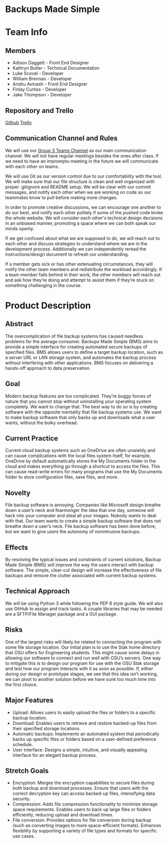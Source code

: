 # Backups Made Simple


# Team Info


## Members



* Adison Daggett - Front End Designer
* Kathryn Butler - Technical Documentation
* Luke Scovel - Developer
* William Brennan - Developer
* Anshu Avinash - Front End Designer
* Finlay Curtiss - Developer
* Jake Thompson - Developer


## Repository and Trello

[Github](https://github.com/Flameis/CS362-Team3)
[Trello](https://trello.com/invite/b/67889462677f5d65a4989b33/ATTIe0f43054cfcbbfb3830f98380cd77a4bFBE38CB3/pt3-backups-made-simple)

## Communication Channel and Rules

We will use our [Group 3 Teams Channel](https://teams.microsoft.com/l/channel/19%3A4f4Dg2-8alb-Sk4azlT_QzlGREICbvs8F2kc0NsZQDA1%40thread.tacv2/General?groupId=8502a300-f257-47d6-a2b6-f26eab4f2b26) as our main communication channel. We will not have regular meetings besides the ones after class. If we need to have an impromptu meeting in the future we will communicate with each other on teams. 

We will use Git as our version control due to our comfortability with the tool. We will make sure that our file structure is clean and well organized with proper .gitignore and README setup. We will be clear with our commit messages, and notify each other when we are working on code so our teammates know to pull before making more changes.

In order to promote creative discussions, we can encourage one another to do our best, and notify each other politely if some of the pushed code broke the whole website. We will consider each other's technical design decisions in an unbiased manner, promoting a space where we can both speak our minds openly.

If we get confused about what we are supposed to do, we will reach out to each other and discuss strategies to understand where we are in the development process. Additionally we can independently reread the instructions/design document to refresh our understanding.

If a member gets sick or has other extenuating circumstances, they will notify the other team members and redistribute the workload accordingly. If a team member falls behind in their work, the other members will reach out and ask how they’re doing and attempt to assist them if they’re stuck on something challenging in the course.


# Product Description


## Abstract

The overcomplication of file backup systems has caused needless problems for the average consumer. Backups Made Simple (BMS) aims to provide a simple interface for creating automated secure backups of specified files. BMS allows users to define a target backup location, such as a server URL or LAN storage system, and automates the backup process without interfering with other applications. BMS focuses on delivering a hands-off approach to data preservation.


## Goal

Modern backup features are too complicated. They’re buggy forces of nature that you cannot stop without uninstalling your operating system completely. We want to change that. The best way to do so is by creating software with the opposite mentality that file backup systems use. We want to make backup software that only backs up and downloads what a user wants, without the bulky overhead.


## Current Practice

Current cloud backup systems such as OneDrive are often unwieldy and can cause complications with the local files system itself, for example, OneDrive by default automatically stores the My Documents folder in the cloud and makes everything go through a shortcut to access the files. This can cause read-write errors for many programs that use the My Documents folder to store configuration files, save files, and more.


## Novelty

File backup software is annoying. Companies like Microsoft design breathe down a user’s neck and fearmonger the idea that one day, someone will hack into your computer and steal all your images. Nobody wants to deal with that. Our team wants to create a simple backup software that does not breathe down a user’s neck. File backup software has been done before, but we want to give users the autonomy of nonintrusive backups.


## Effects

By resolving the typical issues and constraints of current solutions, Backup Made Simple (BMS) will improve the way the users interact with backup software. The simple, clear-cut design will increase the effectiveness of file backups and remove the clutter associated with current backup systems.


## Technical Approach

We will be using Python 3 while following the PEP 8 style guide. We will also use GitHub to assign and track tasks. A couple libraries that may be needed are a SFTP/File Manager package and a GUI package.


## Risks

One of the largest risks will likely be related to connecting the program with some file storage location. Our initial plan is to use the Stak home directory that OSU offers for Engineering students. This might cause some delays in allowing our software to connect and run well with OSU’s servers. One way to mitigate this is to design our program for use with the OSU Stak storage and test how our program interacts with it as soon as possible. If, either during our design or prototype stages, we see that this idea isn’t working, we can pivot to another solution before we have sunk too much time into the first choice. 


## Major Features



* Upload: Allows users to easily upload the files or folders to a specific backup location.
* Download: Enables users to retrieve and restore backed-up files from their specified storage locations.
* Automatic backups: Implements an automated system that periodically backs up specific files or folders based on a user-defined preference schedule.
* User interface: Designs a simple, intuitive, and visually appealing interface for an elegant backup process.


## Stretch Goals



* Encryption: Merges the encryption capabilities to secure files during both backup and download processes. Ensure that users with the correct decryption key can access backed-up files, intensifying data security.
* Compression: Adds file compression functionality to minimize storage space requirements. Enables users to back up large files or folders efficiently, reducing upload and download times. 
*  File conversion: Provides options for file conversion during backup (such as converting images to more space-efficient formats). Enhances flexibility by supporting a variety of file types and formats for specific use cases. 
